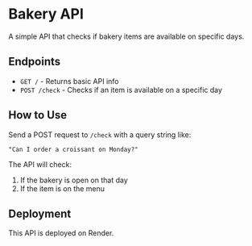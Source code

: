 # Bakery API

A simple API that checks if bakery items are available on specific days.

## Endpoints

- `GET /` - Returns basic API info
- `POST /check` - Checks if an item is available on a specific day

## How to Use

Send a POST request to `/check` with a query string like:

```
"Can I order a croissant on Monday?"
```

The API will check:
1. If the bakery is open on that day
2. If the item is on the menu

## Deployment

This API is deployed on Render. 